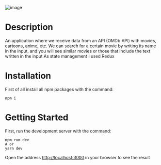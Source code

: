 ![image](https://user-images.githubusercontent.com/92051961/194701316-f0c7b4a9-5be5-4c0a-865e-e78450b52748.png)
# Description
An application where we receive data from an API (OMDb API) with movies, cartoons, anime, etc.
We can search for a certain movie by writing its name in the input, and you will see similar movies or those that include the text written in the input
As state management I used Redux
# Installation
First of all install all npm packages with the command:
```
npm i
```
# Getting Started
First, run the development server with the command: 
```
npm run dev
# or
yarn dev
```
Open the address [http://localhost:3000](http://localhost:3000) in your browser to see the result
